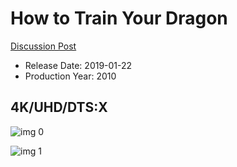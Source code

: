 # How to Train Your Dragon

[Discussion Post](https://www.avsforum.com/threads/bass-eq-for-filtered-movies.2995212/post-57414010)

* Release Date: 2019-01-22
* Production Year: 2010

## 4K/UHD/DTS:X

![img 0](https://i.imgur.com/ap5qHJU.jpg)

![img 1](https://i.imgur.com/5OZp8w2.jpg)

